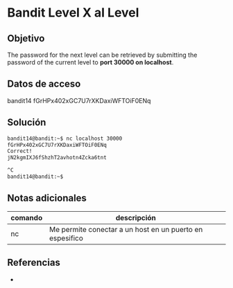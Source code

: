 
# Bandit Level X al Level

## Objetivo
The password for the next level can be retrieved by submitting the password of the current level to **port 30000 on localhost**.

## Datos de acceso
bandit14
fGrHPx402xGC7U7rXKDaxiWFTOiF0ENq

## Solución
```bash
bandit14@bandit:~$ nc localhost 30000
fGrHPx402xGC7U7rXKDaxiWFTOiF0ENq
Correct!
jN2kgmIXJ6fShzhT2avhotn4Zcka6tnt

^C
bandit14@bandit:~$
```

## Notas adicionales
| comando | descripción |
| ------ | ------ |
| nc | Me permite conectar a un host en un puerto en espesifico |

## Referencias
- []()